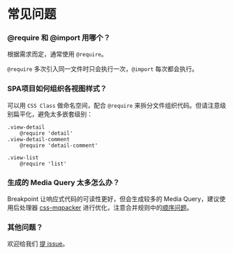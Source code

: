 常见问题
===

### @require 和 @import 用哪个？

根据需求而定，通常使用 `@require`。

`@require` 多次引入同一文件时只会执行一次，`@import` 每次都会执行。

### SPA项目如何组织各视图样式？

可以用 `CSS Class` 做命名空间，配合 `@require` 来拆分文件组织代码。但请注意级别扁平化，避免太多嵌套级别：

```stylus
.view-detail
    @require 'detail'
.view-detail-comment
    @require 'detail-comment'

.view-list
    @require 'list'
```

### 生成的 Media Query 太多怎么办？

Breakpoint 让响应式代码的可读性更好，但会生成较多的 Media Query，建议使用后处理器 [css-mqpacker](https://github.com/hail2u/node-css-mqpacker) 进行优化，注意合并规则中的[顺序问题](https://github.com/hail2u/node-css-mqpacker#known-issues)。

### 其他问题？

欢迎给我们 [提 issue](https://github.com/ecomfe/rider/issues/new)。

